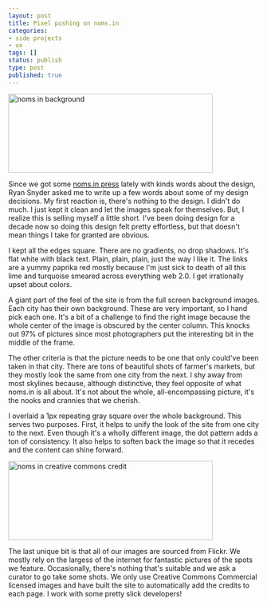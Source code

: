 ```yaml
---
layout: post
title: Pixel pushing on noms.in
categories:
- side projects
- ux
tags: []
status: publish
type: post
published: true
---
```

<a href="http://noms.in" target="new"><img src="http://skinnywhitegirl.com/blog/wp-content/uploads/2011/05/noms-in-bground.gif" alt="noms in background" title="noms-in-bground" width="410" height="158" class="aligncenter size-full wp-image-394" /></a>

Since we got some <a href="http://thenextweb.com/apps/2011/05/15/12-seriously-tasty-apps-for-foodies/">noms.in press</a> lately with kinds words about the design, Ryan Snyder asked me to write up a few words about some of my design decisions. My first reaction is, there's nothing to the design. I didn't do much. I just kept it clean and let the images speak for themselves. But, I realize this is selling myself a little short. I've been doing design for a decade now so doing this design felt pretty effortless, but that doesn't mean things I take for granted are obvious.

I kept all the edges square. There are no gradients, no drop shadows. It's flat white with black text. Plain, plain, plain, just the way I like it. The links are a yummy paprika red mostly because I'm just sick to death of all this lime and turquoise smeared across everything web 2.0. I get irrationally upset about colors.

A giant part of the feel of the site is from the full screen background images. Each city has their own background. These are very important, so I hand pick each one. It's a bit of a challenge to find the right image because the whole center of the image is obscured by the center column. This knocks out 97% of pictures since most photographers put the interesting bit in the middle of the frame.

The other criteria is that the picture needs to be one that only could've been taken in that city. There are tons of beautiful shots of farmer's markets, but they mostly look the same from one city from the next. I shy away from most skylines because, although distinctive, they feel opposite of what noms.in is all about. It's not about the whole, all-encompassing picture, it's the nooks and crannies that we cherish.

I overlaid a 1px repeating gray square over the whole background. This serves two purposes. First, it helps to unify the look of the site from one city to the next. Even though it's a wholly different image, the dot pattern adds a ton of consistency. It also helps to soften back the image so that it recedes and the content can shine forward.

<a href="http://noms.in" target="new"><img src="http://skinnywhitegirl.com/blog/wp-content/uploads/2011/05/noms-in-credit2.jpg" alt="noms in creative commons credit" title="noms-in-credit" width="410" height="158" class="aligncenter size-full wp-image-405" /></a>

The last unique bit is that all of our images are sourced from Flickr. We mostly rely on the largess of the internet for fantastic pictures of the spots we feature. Occasionally, there's nothing that's suitable and we ask a curator to go take some shots. We only use Creative Commons Commercial licensed images and have built the site to automatically add the credits to each page. I work with some pretty slick developers!
